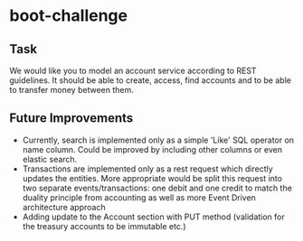 # boot-challenge

## Task
We would like you to model an account service according to REST guidelines. It
should be able to create, access, find accounts and to be able to transfer money between
them.

## Future Improvements
- Currently, search is implemented only as a simple 'Like' SQL operator on name column. Could be improved by 
including other columns or even elastic search.
- Transactions are implemented only as a rest request which directly updates the entities. More appropriate would be
split this request into two separate events/transactions: one debit and one credit to match the duality principle from 
accounting as well as more Event Driven architecture approach
- Adding update to the Account section with PUT method (validation for the treasury accounts to be immutable etc.)
